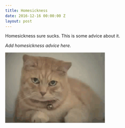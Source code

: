 ```yaml
---
title: Homesickness
date: 2016-12-16 00:00:00 Z
layout: post
---
```


Homesickness sure sucks. This is some advice about it. 

_Add homesickness advice here._



![crying cat](https://raw.githubusercontent.com/valmcc/ncp/master/_posts/crying-cat.gif)
